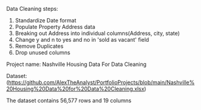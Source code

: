 Data Cleaning steps:
1. Standardize Date format
2. Populate Property Address data
3. Breaking out Address into individual columns(Address, city, state)
4. Change y and n to yes and no in 'sold as vacant' field
5. Remove Duplicates
6. Drop unused columns

Project name: Nashville Housing Data For Data Cleaning
 
Dataset: (https://github.com/AlexTheAnalyst/PortfolioProjects/blob/main/Nashville%20Housing%20Data%20for%20Data%20Cleaning.xlsx)

The dataset contains 56,577 rows and 19 columns
